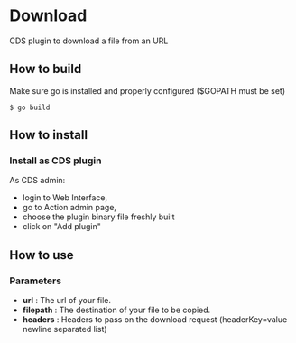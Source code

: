 # Download

CDS plugin to download a file from an URL

## How to build

Make sure go is installed and properly configured ($GOPATH must be set)

```shell
$ go build
```

## How to install

### Install as CDS plugin

As CDS admin:

- login to Web Interface,
- go to Action admin page,
- choose the plugin binary file freshly built
- click on "Add plugin"

## How to use

### Parameters

- **url** : The url of your file.
- **filepath** : The destination of your file to be copied.
- **headers** : Headers to pass on the download request (headerKey=value newline separated list)
